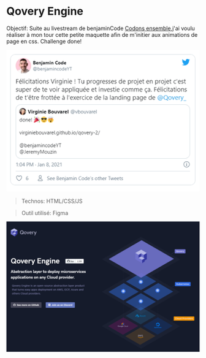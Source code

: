 # Qovery Engine

Objectif: Suite au livestream de benjaminCode [Codons ensemble](https://www.youtube.com/watch?v=f1kC1785aGs),j'ai voulu réaliser à mon tour cette petite maquette afin de m'initier aux animations de page en css.
Challenge done!

![Tweet benjamin](./src/design/tweet.png)

> Technos: HTML/CSS/JS

> Outil utilisé: Figma


![Design preview for this coding challenge](./src/design/preview.png)

